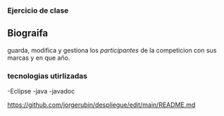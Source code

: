 ### Ejercicio de clase

## Biograifa
guarda, modifica y gestiona los *participantes* de la competicion con sus marcas y en que año.

### tecnologias utirlizadas

-Eclipse
-java
-javadoc

https://github.com/jorgerubin/despliegue/edit/main/README.md
